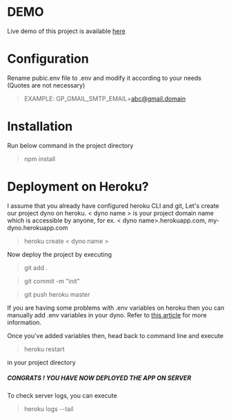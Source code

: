 

# DEMO
Live demo of this project is available [here](https://go-paperless.anikethirpara.com/)
# Configuration
Rename pubic.env file to .env and modify it according to your needs (Quotes are not necessary)
>EXAMPLE:  GP_GMAIL_SMTP_EMAIL=abc@gmail.domain

# Installation
Run below command in the project directory
>npm install
# Deployment on Heroku?
I assume that you already have configured heroku CLI and git,
Let's create our project dyno on heroku. < dyno name > is your project domain name which is accessible by anyone, for ex. < dyno name>.herokuapp.com, my-dyno.herokuapp.com
>heroku create < dyno name >

Now deploy the project by executing
> git add .

> git commit -m "init"

> git push heroku master

If you are having some problems with .env variables on heroku then you can manually add .env variables in your dyno. Refer to [this article](https://devcenter.heroku.com/articles/config-vars) for more information.

Once you've added variables then, head back to command line and execute 
>heroku restart

in your project directory
##### CONGRATS ! YOU HAVE NOW DEPLOYED THE APP ON SERVER

To check server logs, you can execute

>heroku logs --tail